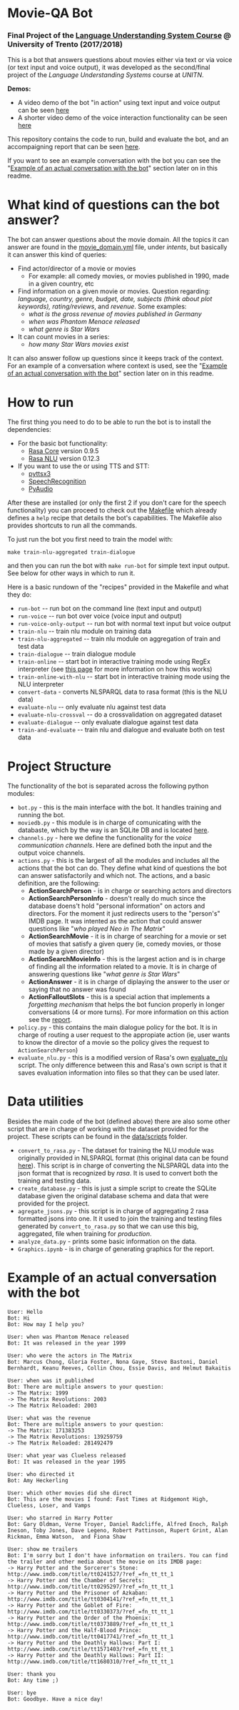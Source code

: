 # Movie-QA Bot
### Final Project of the [Language Understanding System Course](http://disi.unitn.it/~riccardi/page7/page13/page13.html) @ University of Trento (2017/2018)

This is a bot that answers questions about movies either via text or via voice (or text input and voice output), it was developed as the second/final project of the *Language Understanding Systems* course at *UNITN*. 

**Demos:**
- A video demo of the bot "in action" using text input and voice output can be seen [here](https://youtu.be/VY7iOqNmrtM)
- A shorter video demo of the voice interaction functionality can be seen [here](https://www.youtube.com/watch?v=ZONcjcRzQLM&feature=youtu.be)

This repository contains the code to run, build and evaluate the bot, and an accompaigning report that can be seen [here](https://github.com/tupini07/Movie-QA-Bot/blob/master/report/report.pdf).

If you want to see an example conversation with the bot you can see the "[Example of an actual conversation with the bot](#example-of-an-actual-conversation-with-the-bot)" section later on in this readme. 

# What kind of questions can the bot answer?

The bot can answer questions about the movie domain. All the topics it can answer are found in the [movie_domain.yml](https://github.com/tupini07/Movie-QA-Bot/blob/370d23441eeea3077dccbf46ba0e44a9fe4a1aa5/movie_domain.yml#L78) file, under *intents*, but basically it can answer this kind of queries:

- Find actor/director of a movie or movies 
    - For example: all comedy movies, or movies published in 1990, made in a given country, etc
- Find information on a given movie or movies. Question regarding: *language, country, genre, budget, date, subjects (think about plot keywords), rating/reviews*, and *revenue*. Some examples:
    - *what is the gross revenue of movies published in Germany*
    - *when was Phantom Menace released*
    - *what genre is Star Wars*
- It can count movies in a series:
    - *how many Star Wars movies exist*

It can also answer follow up questions since it keeps track of the context. For an example of a conversation where context is used, see the "[Example of an actual conversation with the bot](#example-of-an-actual-conversation-with-the-bot)" section later on in this readme.


# How to run

The first thing you need to do to be able to run the bot is to install the dependencies:

- For the basic bot functionality:
    - [Rasa Core](https://github.com/RasaHQ/rasa_core) version 0.9.5
    - [Rasa NLU](https://github.com/RasaHQ/rasa_nlu) version 0.12.3
- If you want to use the or using TTS and STT:
    - [pyttsx3](https://github.com/nateshmbhat/pyttsx3)
    - [SpeechRecognition](https://pypi.org/project/SpeechRecognition/)
    - [PyAudio](http://people.csail.mit.edu/hubert/pyaudio/)

After these are installed (or only the first 2 if you don't care for the speech functionality) you can proceed to check out the [Makefile](https://github.com/tupini07/Movie-QA-Bot/blob/master/Makefile) which already defines a `help` recipe that details the bot's capabilities. The Makefile also provides shortcuts to run all the commands. 

To just run the bot you first need to train the model with:

`make train-nlu-aggregated train-dialogue`

and then you can run the bot with `make run-bot` for simple text input output. See below for other ways in which to run it.

Here is a basic rundown of the "recipes" provided in the Makefile and what they do:

- `run-bot` -- run bot on the command line (text input and output)
- `run-voice` -- run bot over voice (voice input and output)
- `run-voice-only-output` -- run bot with normal text input but voice output
- `train-nlu` -- train nlu module on training data
- `train-nlu-aggregated` -- train nlu module on aggregation of train and test data
- `train-dialogue` -- train dialogue module
- `train-online` -- start bot in interactive training mode using RegEx interpreter (see [this page](https://core.rasa.com/tutorial_interactive_learning.html) for more information on how this works)
- `train-online-with-nlu` -- start bot in interactive training mode using the NLU interpreter
- `convert-data` - converts NLSPARQL data to rasa format (this is the NLU data)
- `evaluate-nlu` -- only evaluate nlu against test data
- `evaluate-nlu-crossval` -- do a crossvalidation on aggregated dataset
- `evaluate-dialogue` -- only evaluate dialogue against test data
- `train-and-evaluate` -- train nlu and dialogue and evaluate both on test data


# Project Structure

The functionality of the bot is separated across the following python modules:

- `bot.py` - this is the main interface with the bot. It handles training and running the bot.
- `moviedb.py` - this module is in charge of comunicating with the databaste, which by the way is an SQLite DB and is located [here](https://github.com/tupini07/Movie-QA-Bot/tree/master/data/db).
- `channels.py` - here we define the functionality for the *voice communication channels*. Here are defined both the input and the output voice channels.
- `actions.py` - this is the largest of all the modules and includes all the actions that the bot can do. They define what kind of questions the bot can answer satisfactorily and which not. The actions, and a basic definition, are the following:
    -  **ActionSearchPerson** - is in charge or searching actors and directors
    -  **ActionSearchPersonInfo** - doesn't really do much since the database doens't hold "personal information" on actors and directors. For the moment it just redirects users to the "person's" IMDB page. It was intented as the action that could answer questions like "*who played Neo in The Matrix*"
    -  **ActionSearchMovie** - it is in charge of searching for a movie or set of movies that satisfy a given query (ie, comedy movies, or those made by a given director)
    -  **ActionSearchMovieInfo** - this is the largest action and is in charge of finding all the information related to a movie. It is in charge of answering questions like "*what genre is Star Wars*"
    -  **ActionAnswer** - it is in charge of diplaying the answer to the user or saying that no answer was found
    -  **ActionFalloutSlots** - this is a special action that implements a *forgetting mechanism* that helps the bot funcion properly in longer conversations (4 or more turns). For more information on this action see the [report](https://github.com/tupini07/Movie-QA-Bot/blob/master/report/report.pdf).
- `policy.py` - this contains the main dialogue policy for the bot. It is in charge of routing a user request to the appropiate action (ie, user wants to know the director of a movie so the policy gives the request to `ActionSearchPerson`)
- `evaluate_nlu.py` - this is a modified version of Rasa's own [evaluate_nlu](https://github.com/RasaHQ/rasa_nlu/blob/ed00590df2e72a7fceec07aeb67aa12bfb13ad42/rasa_nlu/evaluate.py) script. The only difference between this and Rasa's own script is that it saves evaluation information into files so that they can be used later.


# Data utilities

Besides the main code of the bot (defined above) there are also some other script that are in charge of working with the dataset provided for the project. These scripts can be found in the [data/scripts](https://github.com/tupini07/Movie-QA-Bot/tree/master/data/scripts) folder. 

- `convert_to_rasa.py` - The dataset for training the NLU module was originally provided in NLSPARQL format (this original data can be found [here](https://github.com/tupini07/Movie-QA-Bot/tree/master/data/NLSPARQL)). This script is in charge of converting the NLSPARQL data into the json format that is recognized by *rasa*. It is used to convert both the training and testing data.
- `create_database.py` - this is just a simple script to create the SQLite database given the original database schema and data that were provided for the project.
- `agregate_jsons.py` - this script is in charge of aggregating 2 rasa formatted jsons into one. It it used to join the training and testing files generated by `convert_to_rasa.py` so that we can use this big, aggregated, file when training for *production*.
- `analyze_data.py` - prints some basic information on the data.
- `Graphics.ipynb` - is in charge of generating graphics for the report. 


# Example of an actual conversation with the bot

```
User: Hello
Bot: Hi
Bot: How may I help you?

User: when was Phantom Menace released
Bot: It was released in the year 1999

User: who were the actors in The Matrix
Bot: Marcus Chong, Gloria Foster, Nona Gaye, Steve Bastoni, Daniel Bernhardt, Keanu Reeves, Collin Chou, Essie Davis, and Helmut Bakaitis

User: when was it published
Bot: There are multiple answers to your question: 
-> The Matrix: 1999
-> The Matrix Revolutions: 2003
-> The Matrix Reloaded: 2003

User: what was the revenue
Bot: There are multiple answers to your question: 
-> The Matrix: 171383253
-> The Matrix Revolutions: 139259759
-> The Matrix Reloaded: 281492479

User: what year was Clueless released
Bot: It was released in the year 1995

User: who directed it
Bot: Amy Heckerling

User: which other movies did she direct
Bot: This are the movies I found: Fast Times at Ridgemont High, Clueless, Loser, and Vamps

User: who starred in Harry Potter
Bot: Gary Oldman, Verne Troyer, Daniel Radcliffe, Alfred Enoch, Ralph Ineson, Toby Jones, Dave Legeno, Robert Pattinson, Rupert Grint, Alan Rickman, Emma Watson,  and Fiona Shaw

User: show me trailers
Bot: I'm sorry but I don't have information on trailers. You can find the trailer and other media about the movie on its IMDB page:  
-> Harry Potter and the Sorcerer's Stone: http://www.imdb.com/title/tt0241527/?ref_=fn_tt_tt_1
-> Harry Potter and the Chamber of Secrets: http://www.imdb.com/title/tt0295297/?ref_=fn_tt_tt_1
-> Harry Potter and the Prisoner of Azkaban: http://www.imdb.com/title/tt0304141/?ref_=fn_tt_tt_1
-> Harry Potter and the Goblet of Fire: http://www.imdb.com/title/tt0330373/?ref_=fn_tt_tt_1
-> Harry Potter and the Order of the Phoenix: http://www.imdb.com/title/tt0373889/?ref_=fn_tt_tt_1
-> Harry Potter and the Half-Blood Prince: http://www.imdb.com/title/tt0417741/?ref_=fn_tt_tt_1
-> Harry Potter and the Deathly Hallows: Part I: http://www.imdb.com/title/tt1571403/?ref_=fn_tt_tt_1
-> Harry Potter and the Deathly Hallows: Part II: http://www.imdb.com/title/tt1680310/?ref_=fn_tt_tt_1

User: thank you
Bot: Any time ;)

User: bye
Bot: Goodbye. Have a nice day!
```
